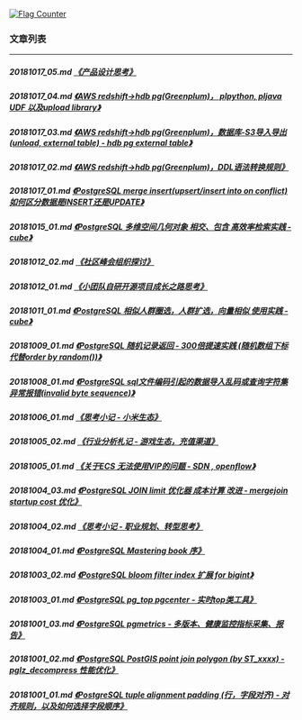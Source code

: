 <a rel="nofollow" href="http://info.flagcounter.com/h9V1"  ><img src="http://s03.flagcounter.com/count/h9V1/bg_FFFFFF/txt_000000/border_CCCCCC/columns_2/maxflags_12/viewers_0/labels_0/pageviews_0/flags_0/"  alt="Flag Counter"  border="0"  ></a>  
  
### 文章列表  
----  
##### 20181017_05.md   [《产品设计思考》](20181017_05.md)  
##### 20181017_04.md   [《AWS redshift->hdb pg(Greenplum)， plpython, pljava UDF 以及upload library》](20181017_04.md)  
##### 20181017_03.md   [《AWS redshift->hdb pg(Greenplum)，数据库-S3导入导出(unload, external table) - hdb pg external table》](20181017_03.md)  
##### 20181017_02.md   [《AWS redshift->hdb pg(Greenplum)，DDL语法转换规则》](20181017_02.md)  
##### 20181017_01.md   [《PostgreSQL merge insert(upsert/insert into on conflict) 如何区分数据是INSERT还是UPDATE》](20181017_01.md)  
##### 20181015_01.md   [《PostgreSQL 多维空间几何对象 相交、包含 高效率检索实践 - cube》](20181015_01.md)  
##### 20181012_02.md   [《社区峰会组织探讨》](20181012_02.md)  
##### 20181012_01.md   [《小团队自研开源项目成长之路思考》](20181012_01.md)  
##### 20181011_01.md   [《PostgreSQL 相似人群圈选，人群扩选，向量相似 使用实践 - cube》](20181011_01.md)  
##### 20181009_01.md   [《PostgreSQL 随机记录返回 - 300倍提速实践 (随机数组下标代替order by random())》](20181009_01.md)  
##### 20181008_01.md   [《PostgreSQL sql文件编码引起的数据导入乱码或查询字符集异常报错(invalid byte sequence)》](20181008_01.md)  
##### 20181006_01.md   [《思考小记 - 小米生态》](20181006_01.md)  
##### 20181005_02.md   [《行业分析札记 - 游戏生态，充值渠道》](20181005_02.md)  
##### 20181005_01.md   [《关于ECS 无法使用VIP的问题 - SDN , openflow》](20181005_01.md)  
##### 20181004_03.md   [《PostgreSQL JOIN limit 优化器 成本计算 改进 - mergejoin startup cost 优化》](20181004_03.md)  
##### 20181004_02.md   [《思考小记 - 职业规划、转型思考》](20181004_02.md)  
##### 20181004_01.md   [《PostgreSQL Mastering book 序》](20181004_01.md)  
##### 20181003_02.md   [《PostgreSQL bloom filter index 扩展 for bigint》](20181003_02.md)  
##### 20181003_01.md   [《PostgreSQL pg_top pgcenter - 实时top类工具》](20181003_01.md)  
##### 20181001_03.md   [《PostgreSQL pgmetrics - 多版本、健康监控指标采集、报告》](20181001_03.md)  
##### 20181001_02.md   [《PostgreSQL PostGIS point join polygon (by ST_xxxx) - pglz_decompress 性能优化》](20181001_02.md)  
##### 20181001_01.md   [《PostgreSQL tuple alignment padding (行，字段对齐) - 对齐规则，以及如何选择字段顺序》](20181001_01.md)  
